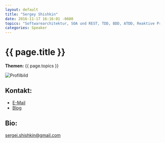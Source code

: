 ```yaml
---
layout: default
title: "Sergey Shishkin"
date: 2016-11-17 16:16:01 -0600
topics: "Softwarearchitektur, SOA und REST, TDD, BDD, ATDD, Reaktive Programmierung, Rx, Linq und Co., Codequalität, Software Craftsmanship, Coding Dojos usw."
categories: Speaker
---
```


# {{ page.title }}

**Themen:** {{ page.topics }}

![Profilbild](/assets/img/speakers/dummy.jpg)

## Kontakt:
- [E-Mail](mailto:bjoern@bjro.de)
- [Blog](http://www.bjro.de/)

## Bio:

sergei.shishkin@gmail.com